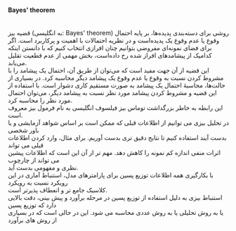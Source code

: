 
#### Bayes' theorem
<br/>
قضیه بیز (به انگلیسی: Bayes' theorem) روشی برای دسته‌بندی پدیده‌ها، بر پایه احتمال وقوع یا عدم وقوع یک پدیده‌است و در نظریه احتمالات با اهمیت و پرکاربرد است. اگر برای فضای نمونه‌ای مفروضی بتوانیم چنان افرازی انتخاب کنیم که با دانستن اینکه کدامیک از پیشامدهای افراز شده رخ داده‌است، بخش مهمی از عدم قطعیت تقلیل می‌یابد.
<br/>
این قضیه از آن جهت مفید است که می‌توان از طریق آن، احتمال یک پیشامد را با مشروط کردن نسبت به وقوع یا عدم وقوع یک پیشامد دیگر محاسبه کرد. در بسیاری از حالت‌ها، محاسبهٔ احتمال یک پیشامد به صورت مستقیم کاری دشوار است. با استفاده از این قضیه و مشروط کردن پیشامد مورد نظر نسبت به پیشامد دیگر، می‌توان احتمال مورد نظر را محاسبه کرد.
<br/>
این رابطه به خاطر بزرگداشت توماس بیز فیلسوف انگلیسی به نام فرمول بیز معروف است.
<br/>
در تحلیل بیزی می توانیم از اطلاعات قبلی که ممکن است بر اساس شواهد آزمایشی و یا باور شخصی
<br/>
بدست آیند استفاده کنیم تا نتایج دقیق تری بدست آوریم. برای مثال، وارد کردن اطلاعات قبلی می تواند
<br/>
اثرات منفی اندازه کم نمونه را کاهش دهد. مهم تر از آن این است که اطلاعات پیشین می تواند از چارچوب
<br/>
نظری و مفهومی بدست آید.
<br/>
با بکارگیری همه اطلاعات توزیع پسین برای پارامترهای مدل، استنباط آماری در این رویکرد نسبت به رویکرد
<br/>
کلاسیک جامع تر و انعطاف پذیرتر است.
<br/>
استنباط بیزی  به دلیل استفاده  از توزیع پسین در مرحله برآورد و پیش بینی، دقت بالایی دارد که توزیع پسین
<br/>
یا به روش تحلیلی یا به روش عددی محاسبه می شود. این در حالی است که در بسیاری از روش های برآورد
<br/>


